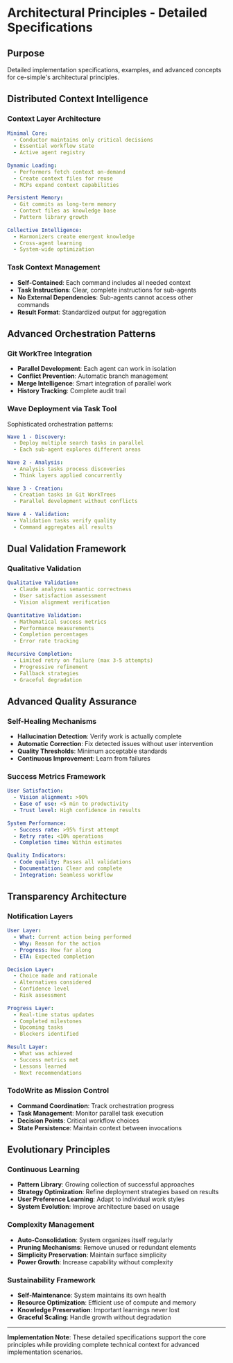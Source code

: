 # Architectural Principles - Detailed Specifications

## Purpose
Detailed implementation specifications, examples, and advanced concepts for ce-simple's architectural principles.

## Distributed Context Intelligence

### Context Layer Architecture
```yaml
Minimal Core:
  - Conductor maintains only critical decisions
  - Essential workflow state
  - Active agent registry
  
Dynamic Loading:
  - Performers fetch context on-demand
  - Create context files for reuse
  - MCPs expand context capabilities
  
Persistent Memory:
  - Git commits as long-term memory
  - Context files as knowledge base
  - Pattern library growth
  
Collective Intelligence:
  - Harmonizers create emergent knowledge
  - Cross-agent learning
  - System-wide optimization
```

### Task Context Management
- **Self-Contained**: Each command includes all needed context
- **Task Instructions**: Clear, complete instructions for sub-agents
- **No External Dependencies**: Sub-agents cannot access other commands
- **Result Format**: Standardized output for aggregation

## Advanced Orchestration Patterns

### Git WorkTree Integration
- **Parallel Development**: Each agent can work in isolation
- **Conflict Prevention**: Automatic branch management
- **Merge Intelligence**: Smart integration of parallel work
- **History Tracking**: Complete audit trail

### Wave Deployment via Task Tool
Sophisticated orchestration patterns:
```yaml
Wave 1 - Discovery:
  - Deploy multiple search tasks in parallel
  - Each sub-agent explores different areas
  
Wave 2 - Analysis:
  - Analysis tasks process discoveries
  - Think layers applied concurrently
  
Wave 3 - Creation:
  - Creation tasks in Git WorkTrees
  - Parallel development without conflicts
  
Wave 4 - Validation:
  - Validation tasks verify quality
  - Command aggregates all results
```

## Dual Validation Framework

### Qualitative Validation
```yaml
Qualitative Validation:
  - Claude analyzes semantic correctness
  - User satisfaction assessment
  - Vision alignment verification
  
Quantitative Validation:
  - Mathematical success metrics
  - Performance measurements
  - Completion percentages
  - Error rate tracking
  
Recursive Completion:
  - Limited retry on failure (max 3-5 attempts)
  - Progressive refinement
  - Fallback strategies
  - Graceful degradation
```

## Advanced Quality Assurance

### Self-Healing Mechanisms
- **Hallucination Detection**: Verify work is actually complete
- **Automatic Correction**: Fix detected issues without user intervention
- **Quality Thresholds**: Minimum acceptable standards
- **Continuous Improvement**: Learn from failures

### Success Metrics Framework
```yaml
User Satisfaction:
  - Vision alignment: >90%
  - Ease of use: <5 min to productivity
  - Trust level: High confidence in results
  
System Performance:
  - Success rate: >95% first attempt
  - Retry rate: <10% operations
  - Completion time: Within estimates
  
Quality Indicators:
  - Code quality: Passes all validations
  - Documentation: Clear and complete
  - Integration: Seamless workflow
```

## Transparency Architecture

### Notification Layers
```yaml
User Layer:
  - What: Current action being performed
  - Why: Reason for the action
  - Progress: How far along
  - ETA: Expected completion
  
Decision Layer:
  - Choice made and rationale
  - Alternatives considered
  - Confidence level
  - Risk assessment
  
Progress Layer:
  - Real-time status updates
  - Completed milestones
  - Upcoming tasks
  - Blockers identified
  
Result Layer:
  - What was achieved
  - Success metrics met
  - Lessons learned
  - Next recommendations
```

### TodoWrite as Mission Control
- **Command Coordination**: Track orchestration progress
- **Task Management**: Monitor parallel task execution
- **Decision Points**: Critical workflow choices
- **State Persistence**: Maintain context between invocations

## Evolutionary Principles

### Continuous Learning
- **Pattern Library**: Growing collection of successful approaches
- **Strategy Optimization**: Refine deployment strategies based on results
- **User Preference Learning**: Adapt to individual work styles
- **System Evolution**: Improve architecture based on usage

### Complexity Management
- **Auto-Consolidation**: System organizes itself regularly
- **Pruning Mechanisms**: Remove unused or redundant elements
- **Simplicity Preservation**: Maintain surface simplicity
- **Power Growth**: Increase capability without complexity

### Sustainability Framework
- **Self-Maintenance**: System maintains its own health
- **Resource Optimization**: Efficient use of compute and memory
- **Knowledge Preservation**: Important learnings never lost
- **Graceful Scaling**: Handle growth without degradation

---

**Implementation Note**: These detailed specifications support the core principles while providing complete technical context for advanced implementation scenarios.
